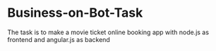 # Business-on-Bot-Task

The task is to make a movie ticket online booking app with node.js as frontend and angular.js as backend
